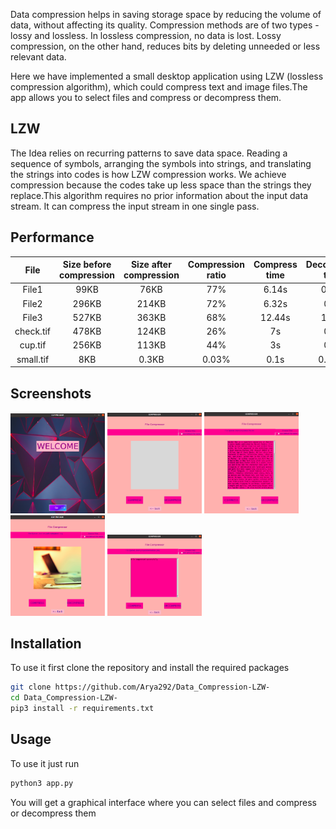 
Data compression helps in saving storage space by reducing the volume of data, without affecting its quality. Compression methods are of two types - lossy and lossless. In lossless compression, no data is lost. Lossy compression, on the other hand, reduces bits by deleting unneeded or less relevant data. 

Here we have implemented a small desktop application using LZW (lossless compression algorithm), which could compress text and image files.The app allows you to select files and compress or decompress them.

## LZW
The Idea relies on recurring patterns to save data space. Reading a sequence of symbols, arranging the symbols into strings, and translating the strings into codes is how LZW compression works. We achieve compression because the codes take up less space than the strings they replace.This algorithm requires no prior information about the input data stream. It can compress the input stream in one single pass. 


## Performance

|   File    | Size before compression | Size after compression | Compression ratio | Compress time | Decompress time |
|   :---:   | :---: | :---: | :---: | :---:  |  :---: |
|   File1   | 99KB  | 76KB  |  77%  | 6.14s  |  0.34s |
|   File2   | 296KB | 214KB |  72%  | 6.32s  |  0.8s  |
|   File3   | 527KB | 363KB |  68%  | 12.44s |  1.21s |
| check.tif | 478KB | 124KB |  26%  |   7s   |  0.7s  |
|  cup.tif  | 256KB | 113KB |  44%  |   3s   |  0.4s  |
| small.tif |  8KB  | 0.3KB | 0.03% |  0.1s  | 0.002s |


## Screenshots
<p>
 <img alt="welcomescreen" src="screenshots/welcome_screen.png" width=30%>
 <img alt="mainscreen" src="screenshots/main_screen.png" width=30%>
 <img alt="openingtext" src="screenshots/opening_text.png" width=30%>
 <img alt="openingimg" src="screenshots/opening_img.png" width=30%>
 <img alt="aftercompression" src="screenshots/after_compression.png" width=30%>
</p>

## Installation

To use it first clone the repository and install the required packages

```bash
git clone https://github.com/Arya292/Data_Compression-LZW-
cd Data_Compression-LZW-
pip3 install -r requirements.txt
```

## Usage

To use it just run

```bash
python3 app.py
```

You will get a graphical interface where you can select files and compress or decompress them


